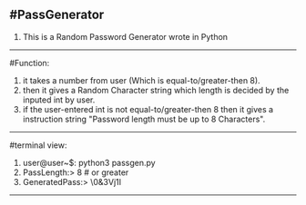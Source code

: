 #PassGenerator
---------------------------------------------------------------------------
1. This is a Random Password Generator wrote in Python
---------------------------------------------------------------------------
#Function:
1. it takes a number from user (Which is equal-to/greater-then 8).
2. then it gives a Random Character string which length is decided by the inputed int by user.
3. if the user-entered int is not equal-to/greater-then 8 then it gives a instruction string "Password length must be up to 8 Characters".
---------------------------------------------------------------------------
#terminal view:
1. user@user~$: python3 passgen.py
2. PassLength:> 8 # or greater
3. GeneratedPass:> \0&3Vj1I
---------------------------------------------------------------------------
